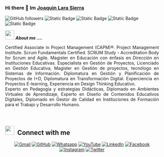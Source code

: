 ### Hi there 👋 Im <A HREF="https://www.joaquinlarasierra.net">Joaquin Lara Sierra </A>
<img alt="GitHub followers" src="https://img.shields.io/github/followers/larasierrajoaquin"> <img alt="Static Badge" src="https://img.shields.io/badge/Strategy-Design%20Thinking-blue"> <img alt="Static Badge" src="https://img.shields.io/badge/Skill-Project%20Management-orange"> <img alt="Static Badge" src="https://img.shields.io/badge/strength-Pedagogy%20and%20Curriculum%20Design-green"> <img alt="Static Badge" src="https://img.shields.io/badge/knowledge-Digital%20Transformation-purple">

<img src="https://media.giphy.com/media/iY8CRBdQXODJSCERIr/giphy.gif" width="30px">&nbsp;***About me ....***
<p align="justify">
Certified Associate in Project Management (CAPM)®. Project Management Institute. Scrum Fundamentals Certified. SCRUM Study - Accreditation Body for Scrum and Agile. Magister en Educación con énfasis en Dirección en Instituciones Educativas. Especialista en Gestión de Proyectos, Licenciado en Gestión Educativa, Magister en Gestión de proyectos, tecnólogo en Sistemas de Información. Diplomatura en Gestión y Planificación de Proyectos de I+D, Diplomatura en Transformación Digital. Experciencia en Proyectos E-learning, Experiencia en Design Thinking Educativo. <br>
Experto en Pedagogía y estrategias Didácticas, Diplomado en Ambientes Virtuales de Aprendizaje, Experto en Diseño de Contenidos Educativos Digitales, Diplomado en Gestor de Calidad en Instituciones de Formación para el Trabajo y Desarrollo Humano.</p> <br>

## <img src="https://media.giphy.com/media/iY8CRBdQXODJSCERIr/giphy.gif" width="30px">&nbsp; Connect with me
<p align="center">
	<a href="mailto:jackjls@gmail.com"><img img src="https://img.shields.io/badge/gmail-%23EA4335.svg?style=plastic&logo=gmail&logoColor=white" alt="Gmail"/></a>
	<a href="https://github.com/larasierrajoaquin"><img src="https://img.shields.io/badge/github-%23181717.svg?style=plastic&logo=github&logoColor=white" alt="GitHub"/></a>
	<a href="https://wa.me/573126888333"><img src="https://img.shields.io/badge/whatsapp-%2325D366.svg?style=plastic&logo=whatsapp&logoColor=white" alt="Whatsapp"/></a>
	<a href="https://www.youtube.com/joaquinlarasierra07"><img src="https://img.shields.io/badge/youtube-%23FF0000.svg?style=plastic&logo=youtube&logoColor=white" alt="YouTube"/></a>
	<a href="https://www.linkedin.com/in/joaquinlarasierra/"><img src="https://img.shields.io/badge/linkedin-%230A66C2.svg?style=plastic&logo=linkedin&logoColor=white" alt="LinkedIn"/></a>
	<a href="https://www.facebook.com/joaquinls"><img src="https://img.shields.io/badge/facebook-%231877F2.svg?style=plastic&logo=facebook&logoColor=white" alt="Facebook"/></a>
	<a href="https://www.instagram.com/edumaticac/"><img src="https://img.shields.io/badge/instagram-%23E4405F.svg?style=plastic&logo=instagram&logoColor=white" alt="Instagram"/></a>
<a href="https://twitter.com/joaquinls"><img src="https://img.shields.io/badge/twitter-%232E2E2E.svg?style=plastic&logo=twitter&logoColor=white" alt="Twitter"/></a> </p>
</p>
 


<!--
**larasierrajoaquin/larasierrajoaquin** is a ✨ _special_ ✨ repository because its `README.md` (this file) appears on your GitHub profile.

Here are some ideas to get you started:

- 🔭 I’m currently working on ...
- 🌱 I’m currently learning ...
- 👯 I’m looking to collaborate on ...
- 🤔 I’m looking for help with ...
- 💬 Ask me about ...
- 📫 How to reach me: ...
- 😄 Pronouns: ...
- ⚡ Fun fact: ...
-->
